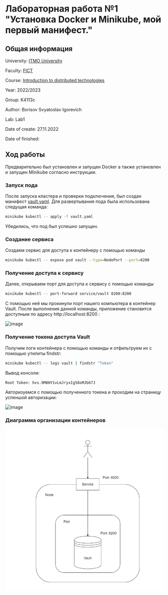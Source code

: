 # Лабораторная работа №1 "Установка Docker и Minikube, мой первый манифест."

## Общая информация

University: [ITMO University](https://itmo.ru/ru/)

Faculty: [FICT](https://fict.itmo.ru)

Course: [Introduction to distributed technologies](https://github.com/itmo-ict-faculty/introduction-to-distributed-technologies)

Year: 2022/2023

Group: K4113c

Author: Borisov Svyatoslav Igorevich

Lab: Lab1

Date of create: 27.11.2022

Date of finished: 

## Ход работы

Предварительно был установлен и запущен Docker а также установлен и запущен Minikube согласно инструкции.

### Запуск пода

После запуска кластера и проверки подключения, был создан манифест [vault.yaml](vault.yaml). Для развертывания пода была использована следущая команда: 

```bash
minikube kubectl -- apply -f vault.yaml
```
Убедились, что под был успешно запущен.

### Создание сервиса

Создаем сервис для доступа к контейнеру с помощью команды

```bash
minikube kubectl -- expose pod vault --type=NodePort --port=8200
```

### Получение доступа к сервису

Далее, открываем порт для доступа к сервису с помощью команды

```bash
minikube kubectl -- port-forward service/vault 8200:8200
```

С помощью неё мы прокинули порт нашего компьютера в контейнер Vault. После выполнения данной команды, приложение становится доступным по адресу http://localhost:8200 :

![image](https://user-images.githubusercontent.com/44950206/204559654-7f832dbb-df2b-4b41-a9ec-5f12bc942752.png)

### Получение токена доступа Vault

Получим логи контейнера с помощью команды и отфильтруем их с помощью утилиты findstr: 

```bash
minikube kubectl -- logs vault | findstr "Token"
```

Вывод консоли:

```bash
Root Token: hvs.9M8HY1vLmJryxIg58oMJb67J
```

Авторизуемся с помощью полученного токена и проходим на страницу успеншой авторизации:

![image](https://user-images.githubusercontent.com/44950206/204564320-afb51b02-51e7-43c6-a195-0a983d07faee.png)

### Диаграмма организации контейнеров

![image](diagram.jpg)


